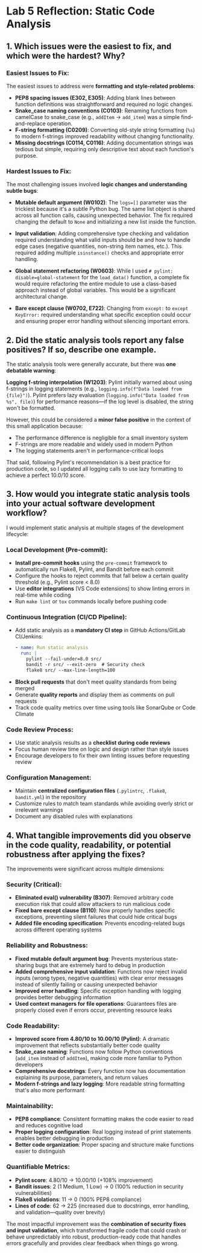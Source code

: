 # Lab 5 Reflection: Static Code Analysis

## 1. Which issues were the easiest to fix, and which were the hardest? Why?

### Easiest Issues to Fix:

The easiest issues to address were **formatting and style-related problems**:

- **PEP8 spacing issues (E302, E305)**: Adding blank lines between function definitions was straightforward and required no logic changes.
- **Snake_case naming conventions (C0103)**: Renaming functions from camelCase to snake_case (e.g., `addItem` → `add_item`) was a simple find-and-replace operation.
- **F-string formatting (C0209)**: Converting old-style string formatting (`%s`) to modern f-strings improved readability without changing functionality.
- **Missing docstrings (C0114, C0116)**: Adding documentation strings was tedious but simple, requiring only descriptive text about each function's purpose.

### Hardest Issues to Fix:

The most challenging issues involved **logic changes and understanding subtle bugs**:

- **Mutable default argument (W0102)**: The `logs=[]` parameter was the trickiest because it's a subtle Python bug. The same list object is shared across all function calls, causing unexpected behavior. The fix required changing the default to `None` and initializing a new list inside the function.

- **Input validation**: Adding comprehensive type checking and validation required understanding what valid inputs should be and how to handle edge cases (negative quantities, non-string item names, etc.). This required adding multiple `isinstance()` checks and appropriate error handling.

- **Global statement refactoring (W0603)**: While I used `# pylint: disable=global-statement` for the `load_data()` function, a complete fix would require refactoring the entire module to use a class-based approach instead of global variables. This would be a significant architectural change.

- **Bare except clause (W0702, E722)**: Changing from `except:` to `except KeyError:` required understanding what specific exception could occur and ensuring proper error handling without silencing important errors.

## 2. Did the static analysis tools report any false positives? If so, describe one example.

The static analysis tools were generally accurate, but there was **one debatable warning**:

**Logging f-string interpolation (W1203)**: Pylint initially warned about using f-strings in logging statements (e.g., `logging.info(f"Data loaded from {file}")`). Pylint prefers lazy evaluation (`logging.info("Data loaded from %s", file)`) for performance reasons—if the log level is disabled, the string won't be formatted.

However, this could be considered a **minor false positive** in the context of this small application because:
- The performance difference is negligible for a small inventory system
- F-strings are more readable and widely used in modern Python
- The logging statements aren't in performance-critical loops

That said, following Pylint's recommendation is a best practice for production code, so I updated all logging calls to use lazy formatting to achieve a perfect 10.0/10 score.

## 3. How would you integrate static analysis tools into your actual software development workflow?

I would implement static analysis at multiple stages of the development lifecycle:

### Local Development (Pre-commit):
- **Install pre-commit hooks** using the `pre-commit` framework to automatically run Flake8, Pylint, and Bandit before each commit
- Configure the hooks to reject commits that fall below a certain quality threshold (e.g., Pylint score < 8.0)
- Use **editor integrations** (VS Code extensions) to show linting errors in real-time while coding
- Run `make lint` or `tox` commands locally before pushing code

### Continuous Integration (CI/CD Pipeline):
- Add static analysis as a **mandatory CI step** in GitHub Actions/GitLab CI/Jenkins:
  ```yaml
  - name: Run static analysis
    run: |
      pylint --fail-under=8.0 src/
      bandit -r src/ --exit-zero  # Security check
      flake8 src/ --max-line-length=100
  ```
- **Block pull requests** that don't meet quality standards from being merged
- Generate **quality reports** and display them as comments on pull requests
- Track code quality metrics over time using tools like SonarQube or Code Climate

### Code Review Process:
- Use static analysis results as a **checklist during code reviews**
- Focus human review time on logic and design rather than style issues
- Encourage developers to fix their own linting issues before requesting review

### Configuration Management:
- Maintain **centralized configuration files** (`.pylintrc`, `.flake8`, `bandit.yml`) in the repository
- Customize rules to match team standards while avoiding overly strict or irrelevant warnings
- Document any disabled rules with explanations

## 4. What tangible improvements did you observe in the code quality, readability, or potential robustness after applying the fixes?

The improvements were significant across multiple dimensions:

### Security (Critical):
- **Eliminated eval() vulnerability (B307)**: Removed arbitrary code execution risk that could allow attackers to run malicious code
- **Fixed bare except clause (B110)**: Now properly handles specific exceptions, preventing silent failures that could hide critical bugs
- **Added file encoding specification**: Prevents encoding-related bugs across different operating systems

### Reliability and Robustness:
- **Fixed mutable default argument bug**: Prevents mysterious state-sharing bugs that are extremely hard to debug in production
- **Added comprehensive input validation**: Functions now reject invalid inputs (wrong types, negative quantities) with clear error messages instead of silently failing or causing unexpected behavior
- **Improved error handling**: Specific exception handling with logging provides better debugging information
- **Used context managers for file operations**: Guarantees files are properly closed even if errors occur, preventing resource leaks

### Code Readability:
- **Improved score from 4.80/10 to 10.00/10 (Pylint)**: A dramatic improvement that reflects substantially better code quality
- **Snake_case naming**: Functions now follow Python conventions (`add_item` instead of `addItem`), making code more familiar to Python developers
- **Comprehensive docstrings**: Every function now has documentation explaining its purpose, parameters, and return values
- **Modern f-strings and lazy logging**: More readable string formatting that's also more performant

### Maintainability:
- **PEP8 compliance**: Consistent formatting makes the code easier to read and reduces cognitive load
- **Proper logging configuration**: Real logging instead of print statements enables better debugging in production
- **Better code organization**: Proper spacing and structure make functions easier to distinguish

### Quantifiable Metrics:
- **Pylint score**: 4.80/10 → 10.00/10 (+108% improvement)
- **Bandit issues**: 2 (1 Medium, 1 Low) → 0 (100% reduction in security vulnerabilities)
- **Flake8 violations**: 11 → 0 (100% PEP8 compliance)
- **Lines of code**: 62 → 225 (increased due to docstrings, error handling, and validation—quality over brevity)

The most impactful improvement was the **combination of security fixes and input validation**, which transformed fragile code that could crash or behave unpredictably into robust, production-ready code that handles errors gracefully and provides clear feedback when things go wrong.
